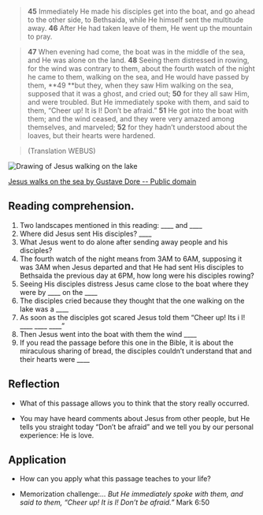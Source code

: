 > **45** Immediately He made his disciples get into the boat, and go ahead
   to the other side, to Bethsaida, while He himself sent the multitude away.
   **46** After He had taken leave of them, He went up the mountain to pray.

>  **47** When evening had come, the boat was in the middle of the sea, and
   He was alone on the land.
   **48** Seeing them distressed in rowing, for the wind was contrary to them,
   about the fourth watch of the night he came to them, walking on the sea, and
   He would have passed by them, **49 **but they, when they saw Him walking on
   the sea, supposed that it was a ghost, and cried out;
   **50** for they all saw Him, and were troubled. But He immediately spoke with
   them, and said to them, “Cheer up! It is I! Don’t be afraid.”
   **51** He got into the boat with them; and the wind ceased, and they were
   very amazed among themselves, and marveled;
   **52** for they hadn’t understood about the loaves, but their hearts were
   hardened.

> (Translation WEBUS)

![Drawing of Jesus walking on the lake](/img/camina_sobre_el_agua.jpg "Jesús
walking on teh sea")

[Jesus walks on the sea by Gustave Dore -- Public domain](https://commons.wikimedia.org/wiki/File:Jesus_walks_on_the_sea.jpg)


## Reading comprehension.

1. Two landscapes mentioned in this reading: ____ and ____
2. Where did Jesus sent His disciples? ____
3. What Jesus went to do alone after sending away people and his disciples?
4. The fourth watch of the night means from 3AM to 6AM, supposing it was 3AM
  when Jesus departed and that He had sent His disciples to Bethsaida the
  previous day at 6PM, how long were his disciples rowing?
5. Seeing His disciples distress Jesus came close to the boat where they were
  by ____ on the ____
6. The disciples cried because they thought that the one walking on the lake
  was a ____
7. As soon as the disciples got scared Jesus told them “Cheer up! Its i I!
  ____  ____  ____”
8. Then Jesus went into the boat with them the wind ____
9. If you read the passage before this one in the Bible, it is about the
  miraculous sharing of bread, the disciples couldn’t understand
  that and their hearts were ____

## Reflection

* What of this passage allows you to think that the story really occurred.

* You may have heard comments about Jesus from other people,  but He tells
  you straight today “Don’t be afraid” and we tell you by our personal
  experience: He is love.

## Application

* How can you apply what this passage teaches to your life?

* Memorization challenge:_... But He immediately spoke with them, and said
  to them, “Cheer up! It is I! Don’t be afraid.”_ Mark 6:50

